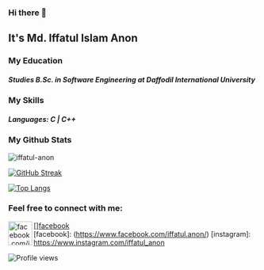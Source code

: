 ### Hi there 🙂

## It's Md. Iffatul Islam Anon 

### My Education
##### Studies B.Sc. in Software Engineering at Daffodil International University

### My Skills
##### Languages: C | C++ 

### My Github Stats
 <img src="https://github-readme-stats.vercel.app/api?username=iffatul-anon&show_icons=true&count_private=true&theme=dark" alt="iffatul-anon" />

<!--  CONTRIBUTION AND STREAK BLOCK -->
[![GitHub Streak](https://github-readme-streak-stats.herokuapp.com/?user=iffatul-anon&currStreakNum=2FD3EB&fire=pink&sideLabels=F00&theme=nightowl)](https://git.io/streak-stats)
  
 <!--  TOP LANGUAGES STATISTICS -->
 [![Top Langs](https://github-readme-stats.vercel.app/api/top-langs/?username=iffatul-anon&theme=dark&layout=compact&align=right&width=40%)](https://github.com/iffatul-anon/github-readme-stats)
 
 ### Feel free to connect with me:
 [<img align="left" alt="facebook.com/iffatul.anon" width="48px" src="https://img.icons8.com/color/48/000000/facebook-new.png" />][facebook](https://www.facebook.com/iffatul.anon/)
 <br />
 [facebook]: (https://www.facebook.com/iffatul.anon/)
 [instagram]: https://www.instagram.com/iffatul_anon

![Profile views](https://gpvc.arturio.dev/iffatul-anon)
